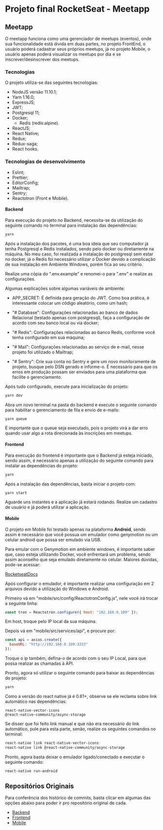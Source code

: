 # Projeto final RocketSeat - Meetapp

## Meetapp

O meetapp funciona como uma gerenciador de meetups (eventos), onde sua funcionalidade está divida em duas partes, no projeto FrontEnd, o usuário poderá cadastrar seus próprios meetups, já no projeto Mobile, o usuário apenas poderá visualizar os meetups por dia e se inscrever/desinscrever dos meetups.

### Tecnologias

O projeto utiliza-se das seguintes tecnologias:

- NodeJS versão 11.10.1;
- Yarn 1.16.0;
- ExpressJS;
- JWT;
- Postgresql 11;
- Docker;
  - Redis (redis:alpine).
- ReactJS;
- React Native;
- Redux;
- Redux-saga;
- React hooks.

### Tecnologias de desenvolvimento

- Eslint;
- Prettier;
- EditorConfig;
- Mailtrap;
- Sentry;
- Reactotron (Front e Mobile).

#### Backend

Para execução do projeto no Backend, necessita-se da utilização do seguinte comando no terminal para instalação das dependências:

```sh
yarn
```

Após a instalação dos pacotes, é uma boa ideia que seu computador já tenha Postgresql e Redis instalados, sendo pelo docker ou diretamente na máquina. No meu caso, foi realizada a instalação do postgresql sem estar no docker, já o Redis foi necessário utilizar o Docker devido a complicação de sua instalação em Ambiente Windows, porém fica ao seu critério.

Realize uma cópia do ".env.example" e renomei-o para ".env" e realize as configurações.

Algumas explicações sobre algumas variáveis de ambiente:

- APP_SECRET: É definida para geração do JWT. Como boa prática, é interessante colocar um código aleatório, como um hash;

- "# Database": Configurações relacionadas ao banco de dados Relacional (testado apenas com postgresql), faça a configuração de acordo com seu banco local ou via docker;

- "# Redis": Configurações relacionadas ao banco Redis, conforme você tenha configurado em sua máquina;

- "# Mail": Configurações relacionadas ao serviço de e-mail, nesse projeto foi utilizado o Mailtrap;

- "# Sentry": Crie sua conta no Sentry e gere um novo monitoramente de projeto, busque pelo DSN gerado e informe-o. É necessário para que os erros em produção possam ser enviados para uma plataforma que facilite o gerenciamento.

Após tudo configurado, execute para inicialização do projeto:

```sh
yarn dev
```

Abra um novo terminal na pasta do backend e execute o seguinte comando para habilitar o gerenciamento de fila e envio de e-mails:

```sh
yarn queue
```

É importante que o queue seja executado, pois o projeto virá a dar erro quando usar algo a rota direcionada às inscrições em meetups.

#### Frontend

Para execução do frontend é importante que o Backend já esteja iniciado, sendo assim, é necessário apenas a utilização do seguinte comando para instalar as dependências do projeto:

```sh
yarn
```

Após a instalação das dependências, basta iniciar o projeto com:

```sh
yarn start
```

Aguarde uns instantes e a aplicação já estará rodando. Realize um cadastro de usuário e já poderá utilizar a aplicação.

#### Mobile

O projeto em Mobile foi testado apenas na plataforma **Android**, sendo assim é necessário que você possua um emulador como genymotion ou um celular android que possa ser emulado via USB.

Para emular com o Genymotion em ambiente windows, é importante saber que, caso esteja utilizando Docker, você enfrentará um problema, sendo assim aconselho que seja emulado diretamente no celular. Maiores dúvidas, pode-se acessar:

[RocketseatDocs](https://docs.rocketseat.dev/ambiente-react-native/usb/android)

Após configurar o emulador, é importante realizar uma configuração em 2 arquivos devido a utilização do Windows e Android.

Primeiro vá em "mobile/src/config/ReactotronConfig.js", nele você irá trocar a seguinte linha:

```js
const tron = Reactotron.configure({ host: "192.168.0.109" });
```

Em host, troque pelo IP local da sua máquina.

Depois vá em "mobile/src/services/api", e procure por:

```js
const api = axios.create({
  baseURL: "http://192.168.0.109:3333"
});
```

Troque o ip também, defina-o de acordo com o seu IP Local, para que possa realizar as chamadas à API.

Pronto, agora só utilizar o seguinte comando para baixar as dependências do projeto:

```sh
yarn
```

Como a versão do react native já é 0.61+, observe se ele reclama sobre link automático nas dependências:

```
react-native-vector-icons
@react-native-community/async-storage
```

Se disser que foi feito link manual e que não era necessário do link automático, pule para esta parte, senão, realize os seguintes comandos no terminal:

```sh
react-native link react-native-vector-icons
react-native link @react-native-community/async-storage
```

Pronto, agora basta deixar o emulador ligado/conectado e executar o seguinte comando:

```sh
react-native run-android
```

## Repositórios Originais

Para conferência dos histórico de commits, basta clicar em algumas das opções abaixo para poder ir pro repositório original de cada.

- [Backend](https://github.com/ThomasNeo/meetapp-backend)
- [Frontend](https://github.com/ThomasNeo/meetapp-reactjs)
- [Mobile](https://github.com/ThomasNeo/meetupNative)
